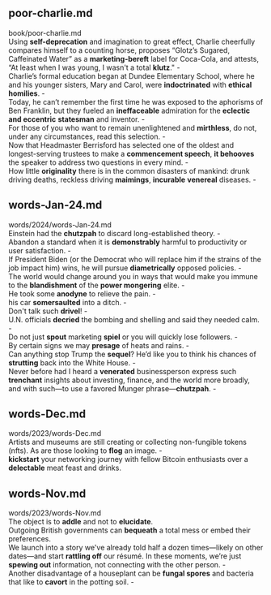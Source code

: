 ## poor-charlie.md ##  
book/poor-charlie.md  
Using **self-deprecation** and imagination to great effect, Charlie cheerfully compares himself to a counting horse, proposes “Glotz’s Sugared, Caffeinated Water” as a **marketing-bereft** label for Coca-Cola, and attests, “At least when I was young, I wasn't a total **klutz**." -  
Charlie’s formal education began at Dundee Elementary School, where he and his younger sisters, Mary and Carol, were **indoctrinated** with **ethical homilies**. -  
Today, he can’t remember the first time he was exposed to the aphorisms of Ben Franklin, but they fueled an **ineffaceable** admiration for the **eclectic and eccentric** **statesman** and inventor. -  
For those of you who want to remain unenlightened and **mirthless**, do not, under any circumstances, read this selection. -  
Now that Headmaster Berrisford has selected one of the oldest and longest-serving trustees to make a **commencement speech**, **it behooves** the speaker to address two questions in every mind. -  
How little **originality** there is in the common disasters of mankind: drunk driving deaths, reckless driving **maimings**, **incurable** **venereal** diseases. -  

## words-Jan-24.md ##  
words/2024/words-Jan-24.md  
Einstein had the **chutzpah** to discard long-established theory. -  
Abandon a standard when it is **demonstrably** harmful to productivity or user satisfaction. -  
If President Biden (or the Democrat who will replace him if the strains of the job impact him) wins, he will pursue **diametrically** opposed policies. -  
The world would change around you in ways that would make you immune to the **blandishment** of the **power mongering** elite. -  
He took some **anodyne** to relieve the pain. -  
his car **somersaulted** into a ditch. -  
Don't talk such **drivel**! -  
U.N. officials **decried** the bombing and shelling and said they needed calm. -  
Do not just **spout** marketing **spiel** or you will quickly lose followers. -  
By certain signs we may **presage** of heats and rains. -  
Can anything stop Trump the **sequel**? He’d like you to think his chances of **strutting** back into the White House. -  
Never before had I heard a **venerated** businessperson express such **trenchant** insights about investing, finance, and the world more broadly, and with such—to use a favored Munger phrase—**chutzpah**. -  

## words-Dec.md ##  
words/2023/words-Dec.md  
Artists and museums are still creating or collecting non-fungible tokens (nfts). As are those looking to **flog** an image. -  
**kickstart** your networking journey with fellow Bitcoin enthusiasts over a **delectable** meat feast and drinks.   

## words-Nov.md ##  
words/2023/words-Nov.md  
The object is to **addle** and not to **elucidate**.   
Outgoing British governments can **bequeath** a total mess or embed their preferences.   
We launch into a story we've already told half a dozen times—likely on other dates—and start **rattling off** our résumé. In these moments, we’re just **spewing out** information, not connecting with the other person. -  
Another disadvantage of a houseplant can be **fungal spores** and bacteria that like to **cavort** in the potting soil. -  
